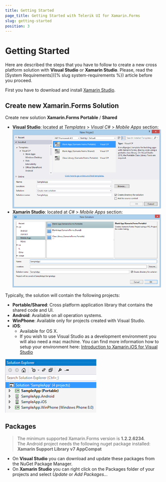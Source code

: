 ```yaml
---
title: Getting Started
page_title: Getting Started with Telerik UI for Xamarin.Forms
slug: getting-started
position: 3
---
```

# Getting Started #

Here are described the steps that you have to follow to create a new cross platform solution with **Visual Studio** or **Xamarin Studio**. Please, read the [System Requirements]({% slug system-requirements %}) article before you proceed.

First you have to download and install [Xamarin Studio](http://xamarin.com/download).

## Create new Xamarin.Forms Solution ##

Create new solution **Xamarin.Forms Portable** / **Shared**

* **Visual Studio**: located at *Templates* > *Visual C#* > *Mobile Apps* section:  
![Create new Xamarin.Forms solution](visual-studio-new-solution.png "Image")
* **Xamarin Studio**: located at *C#* > *Mobile Apps* section:  
![Create new Xamarin.Forms solution](xamarin-studio-new-solution.png "Image")  

Typically, the solution will contain the following projects:

* **Portable/Shared**: Cross platform application library that contains the shared code and UI.
* **Android**: Available on all operation systems.
* **WinPhone**: Available only for projects created with Visual Studio.
* **iOS**:
	* Available for OS X.
	* If you wish to use Visual Studio as a development environment you will also need a mac machine. You can find more information how to setup your environment here: [Introduction to Xamarin.iOS for Visual Studio](http://developer.xamarin.com/guides/ios/getting_started/installation/windows/introduction_to_xamarin_ios_for_visual_studio/)
	 
![Solution projects](visual-studio-solution-projects.png "Image")

## Packages ##

>The minimum supported Xamarin.Forms version is **1.2.2.6234**.  
>The Android project needs the following nuget package installed: **Xamarin Support Library v7 AppCompat**
  
* On **Visual Studio** you can download and update these packages from the NuGet Package Manager.  
* On **Xamarin Studio** you can right click on the Packages folder of your projects and select *Update* or *Add Packages...*
